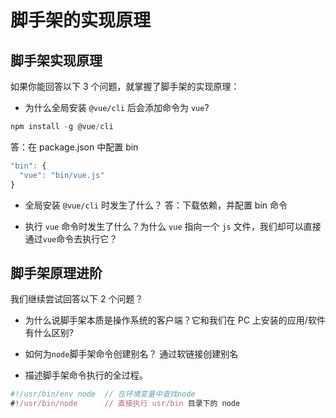 # 脚手架的实现原理

## 脚手架实现原理

如果你能回答以下 3 个问题，就掌握了脚手架的实现原理：

- 为什么全局安装 `@vue/cli` 后会添加命令为 `vue`?

```javascript
npm install -g @vue/cli
```

答：在 package.json 中配置 bin

```javascript
"bin": {
  "vue": "bin/vue.js"
}
```

- 全局安装 `@vue/cli` 时发生了什么？
  答：下载依赖，并配置 bin 命令

- 执行 `vue` 命令时发生了什么？为什么 `vue` 指向一个 `js` 文件，我们却可以直接通过`vue`命令去执行它？

## 脚手架原理进阶

我们继续尝试回答以下 2 个问题？

- 为什么说脚手架本质是操作系统的客户端？它和我们在 PC 上安装的应用/软件有什么区别?
- 如何为`node`脚手架命令创建别名？
  通过软链接创建别名

- 描述脚手架命令执行的全过程。

```javascript
#!/usr/bin/env node  // 在环境变量中查找node
#!/usr/bin/node      // 直接执行 usr/bin 目录下的 node
```
